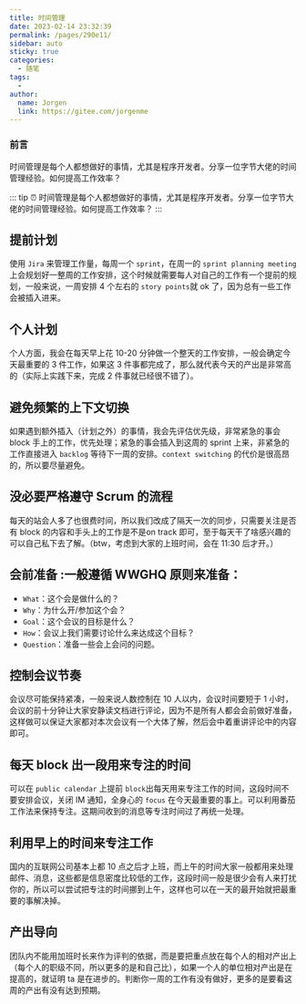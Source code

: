 ```yaml
---
title: 时间管理
date: 2023-02-14 23:32:39
permalink: /pages/290e11/
sidebar: auto
sticky: true
categories:
  - 随笔
tags:
  - 
author: 
  name: Jorgen
  link: https://gitee.com/jorgenme
---
```


### 前言
时间管理是每个人都想做好的事情，尤其是程序开发者。分享一位字节大佬的时间管理经验。如何提⾼⼯作效率？

<!-- more -->

::: tip ⏰
时间管理是每个人都想做好的事情，尤其是程序开发者。分享一位字节大佬的时间管理经验。如何提⾼⼯作效率？
:::

## 提前计划
使⽤ `Jira` 来管理⼯作量，每周⼀个 `sprint`，在周⼀的 `sprint planning meeting` 上会规划好⼀整周的⼯作安排，这个时候就需要每⼈对⾃⼰的⼯作有⼀个提前的规划，⼀般来说，⼀周安排 4 个左右的 `story points`就 ok 了，因为总有⼀些⼯作会被插⼊进来。

## 个⼈计划
个⼈⽅⾯，我会在每天早上花 10-20 分钟做⼀个整天的⼯作安排，⼀般会确定今天最重要的 3 件⼯作，如果这 3 件事都完成了，那么就代表今天的产出是⾮常⾼的（实际上实践下来，完成 2 件事就已经很不错了）。

## 避免频繁的上下⽂切换
如果遇到额外插⼊（计划之外）的事情，我会先评估优先级，⾮常紧急的事会 block ⼿上的⼯作，优先处理；紧急的事会插⼊到这周的 sprint 上来，⾮紧急的⼯作直接进⼊ `backlog` 等待下⼀周的安排。`context switching` 的代价是很⾼昂的，所以要尽量避免。

## 没必要严格遵守 Scrum 的流程
每天的站会⼈多了也很费时间，所以我们改成了隔天⼀次的同步，只需要关注是否有 block 的内容和⼿头上的⼯作是不是on track 即可，⾄于每天⼲了啥感兴趣的可以⾃⼰私下去了解。（btw，考虑到⼤家的上班时间，会在 11:30 后才开。）

## 会前准备 :⼀般遵循 WWGHQ 原则来准备：
   * `What`：这个会是做什么的？
   * `Why`：为什么开/参加这个会？
   * `Goal`：这个会议的⽬标是什么？
   * `How`：会议上我们需要讨论什么来达成这个⽬标？
   * `Question`：准备⼀些会上会问的问题。
## 控制会议节奏
会议尽可能保持紧凑，⼀般来说⼈数控制在 10 ⼈以内，会议时间要短于 1 ⼩时，会议的前⼗分钟让⼤家安静读⽂档进⾏评论，因为不是所有⼈都会会前做好准备，这样做可以保证⼤家都对本次会议有⼀个⼤体了解，然后会中着重讲评论中的内容即可。

## 每天 block 出⼀段⽤来专注的时间
可以在 `public calendar` 上提前 `block`出每天⽤来专注⼯作的时间，这段时间不要安排会议，关闭 IM 通知，全身⼼的 `focus` 在今天最重要的事上。可以利⽤番茄⼯作法来保持专注。这期间收到的消息等专注时间过了再统⼀处理。

## 利⽤早上的时间来专注⼯作
国内的互联⽹公司基本上都 10 点之后才上班，⽽上午的时间⼤家⼀般都⽤来处理邮件、消息，这些都是信息密度⽐较低的⼯作，这段时间⼀般是很少会有⼈来打扰你的，所以可以尝试把专注的时间挪到上午，这样也可以在⼀天的最开始就把最重要的事解决掉。

## 产出导向
团队内不能⽤加班时⻓来作为评判的依据，⽽是要把重点放在每个⼈的相对产出上（每个⼈的职级不同，所以更多的是和⾃⼰⽐），如果⼀个⼈的单位相对产出是在提⾼的，就证明 ta 是在进步的。判断你⼀周的⼯作有没有做好，更多的是要看这周的产出有没有达到预期。

